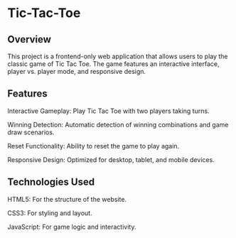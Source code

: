 # **Tic-Tac-Toe**

## Overview

This project is a frontend-only web application that allows users to play the classic game of Tic Tac Toe. The game features an interactive interface, player vs. player mode, and responsive design.

## Features

Interactive Gameplay: Play Tic Tac Toe with two players taking turns.

Winning Detection: Automatic detection of winning combinations and game draw scenarios.

Reset Functionality: Ability to reset the game to play again.

Responsive Design: Optimized for desktop, tablet, and mobile devices.

## Technologies Used

HTML5: For the structure of the website.

CSS3: For styling and layout.

JavaScript: For game logic and interactivity.
